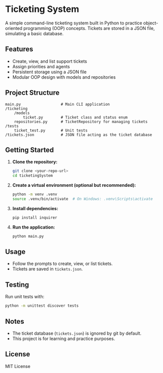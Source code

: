 # Ticketing System

A simple command-line ticketing system built in Python to practice object-oriented programming (OOP) concepts. Tickets are stored in a JSON file, simulating a basic database.

## Features

- Create, view, and list support tickets
- Assign priorities and agents
- Persistent storage using a JSON file
- Modular OOP design with models and repositories

## Project Structure

```
main.py                  # Main CLI application
/ticketing
    /models
        ticket.py        # Ticket class and status enum
    repositories.py      # TicketRepository for managing tickets
/tests
    ticket_test.py       # Unit tests
/tickets.json            # JSON file acting as the ticket database
```

## Getting Started

1. **Clone the repository:**
   ```bash
   git clone <your-repo-url>
   cd ticketingSystem
   ```
2. **Create a virtual environment (optional but recommended):**
   ```bash
   python -m venv .venv
   source .venv/bin/activate  # On Windows: .venv\Scripts\activate
   ```
3. **Install dependencies:**
   ```bash
   pip install inquirer
   ```
4. **Run the application:**
   ```bash
   python main.py
   ```

## Usage

- Follow the prompts to create, view, or list tickets.
- Tickets are saved in `tickets.json`.

## Testing

Run unit tests with:

```bash
python -m unittest discover tests
```

## Notes

- The ticket database (`tickets.json`) is ignored by git by default.
- This project is for learning and practice purposes.

## License

MIT License
